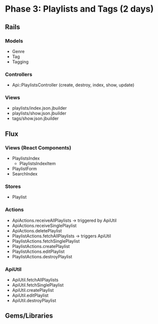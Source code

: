 # Phase 3: Playlists and Tags (2 days)

## Rails
### Models
* Genre
* Tag
* Tagging

### Controllers
* Api::PlaylistsController (create, destroy, index, show, update)

### Views
* playlists/index.json.jbuilder
* playlists/show.json.jbuilder
* tags/show.json.jbuilder

## Flux
### Views (React Components)
* PlaylistsIndex
  - PlaylistsIndexItem
* PlaylistForm
* SearchIndex

### Stores
* Playlist

### Actions
* ApiActions.receiveAllPlaylists -> triggered by ApiUtil
* ApiActions.receiveSinglePlaylist
* ApiActions.deletePlaylist
* PlaylistActions.fetchAllPlaylists -> triggers ApiUtil
* PlaylistActions.fetchSinglePlaylist
* PlaylistActions.createPlaylist
* PlaylistActions.editPlaylist
* PlaylistActions.destroyPlaylist

### ApiUtil
* ApiUtil.fetchAllPlaylists
* ApiUtil.fetchSinglePlaylist
* ApiUtil.createPlaylist
* ApiUtil.editPlaylist
* ApiUtil.destroyPlaylist

## Gems/Libraries
